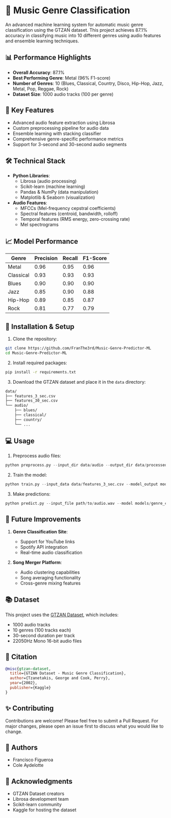# 🎵 Music Genre Classification

An advanced machine learning system for automatic music genre classification using the GTZAN dataset. This project achieves 87.1% accuracy in classifying music into 10 different genres using audio features and ensemble learning techniques.

## 📊 Performance Highlights

- **Overall Accuracy**: 87.1%
- **Best Performing Genre**: Metal (96% F1-score)
- **Number of Genres**: 10 (Blues, Classical, Country, Disco, Hip-Hop, Jazz, Metal, Pop, Reggae, Rock)
- **Dataset Size**: 1000 audio tracks (100 per genre)

## 🎯 Key Features

- Advanced audio feature extraction using Librosa
- Custom preprocessing pipeline for audio data
- Ensemble learning with stacking classifier
- Comprehensive genre-specific performance metrics
- Support for 3-second and 30-second audio segments

## 🛠️ Technical Stack

- **Python Libraries**: 
  - Librosa (audio processing)
  - Scikit-learn (machine learning)
  - Pandas & NumPy (data manipulation)
  - Matplotlib & Seaborn (visualization)
- **Audio Features**:
  - MFCCs (Mel-frequency cepstral coefficients)
  - Spectral features (centroid, bandwidth, rolloff)
  - Temporal features (RMS energy, zero-crossing rate)
  - Mel spectrograms

## 📈 Model Performance

| Genre     | Precision | Recall | F1-Score |
|-----------|-----------|---------|-----------|
| Metal     | 0.96      | 0.95    | 0.96      |
| Classical | 0.93      | 0.93    | 0.93      |
| Blues     | 0.90      | 0.90    | 0.90      |
| Jazz      | 0.85      | 0.90    | 0.88      |
| Hip-Hop   | 0.89      | 0.85    | 0.87      |
| Rock      | 0.81      | 0.77    | 0.79      | 

## 🔧 Installation & Setup

1. Clone the repository:
```bash
git clone https://github.com/FranThe3rd/Music-Genre-Predictor-ML
cd Music-Genre-Predictor-ML
```

2. Install required packages:
```bash
pip install -r requirements.txt
```

3. Download the GTZAN dataset and place it in the `data` directory:
```bash
data/
├── features_3_sec.csv
├── features_30_sec.csv
└── audio/
    ├── blues/
    ├── classical/
    ├── country/
    └── ...
```

## 💻 Usage

1. Preprocess audio files:
```python
python preprocess.py --input_dir data/audio --output_dir data/processed
```

2. Train the model:
```python
python train.py --input_data data/features_3_sec.csv --model_output models/genre_classifier.pkl
```

3. Make predictions:
```python
python predict.py --input_file path/to/audio.wav --model models/genre_classifier.pkl
```



## 🔄 Future Improvements

1. **Genre Classification Site**:
   - Support for YouTube links
   - Spotify API integration
   - Real-time audio classification

2. **Song Merger Platform**:
   - Audio clustering capabilities
   - Song averaging functionality
   - Cross-genre mixing features

## 📚 Dataset

This project uses the [GTZAN Dataset](https://www.kaggle.com/datasets/andradaolteanu/gtzan-dataset-music-genre-classification), which includes:
- 1000 audio tracks
- 10 genres (100 tracks each)
- 30-second duration per track
- 22050Hz Mono 16-bit audio files

## 📝 Citation

```bibtex
@misc{gtzan-dataset,
  title={GTZAN Dataset - Music Genre Classification},
  author={Tzanetakis, George and Cook, Perry},
  year={2002},
  publisher={Kaggle}
}
```

## ✨ Contributing

Contributions are welcome! Please feel free to submit a Pull Request. For major changes, please open an issue first to discuss what you would like to change.

## 👥 Authors

- Francisco Figueroa
- Cole Aydelotte

## 🙏 Acknowledgments

- GTZAN Dataset creators
- Librosa development team
- Scikit-learn community
- Kaggle for hosting the dataset
